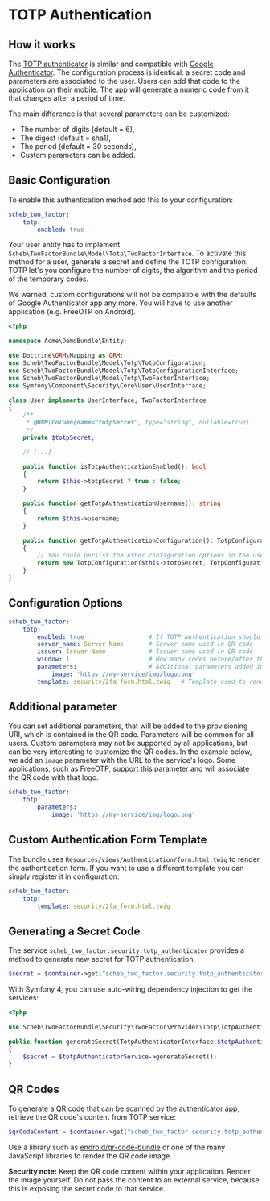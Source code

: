 TOTP Authentication
====================

## How it works

The [TOTP authenticator](https://en.wikipedia.org/wiki/Time-based_One-time_Password_algorithm) is similar and compatible
with [Google Authenticator](google.md). The configuration process is identical: a secret code and parameters are
associated to the user. Users can add that code to the application on their mobile. The app will generate a numeric code
from it that changes after a period of time.

The main difference is that several parameters can be customized:

* The number of digits (default = 6),
* The digest (default = sha1),
* The period (default = 30 seconds),
* Custom parameters can be added.


## Basic Configuration

To enable this authentication method add this to your configuration:

```yaml
scheb_two_factor:
    totp:
        enabled: true
```

Your user entity has to implement `Scheb\TwoFactorBundle\Model\Totp\TwoFactorInterface`. To activate this method for a
user, generate a secret and define the TOTP configuration. TOTP let's you configure the number of digits, the algorithm
and the period of the temporary codes.

We warned, custom configurations will not be compatible with the defaults of Google Authenticator app any more. You will
have to use another application (e.g. FreeOTP on Android).

```php
<?php

namespace Acme\DemoBundle\Entity;

use Doctrine\ORM\Mapping as ORM;
use Scheb\TwoFactorBundle\Model\Totp\TotpConfiguration;
use Scheb\TwoFactorBundle\Model\Totp\TotpConfigurationInterface;
use Scheb\TwoFactorBundle\Model\Totp\TwoFactorInterface;
use Symfony\Component\Security\Core\User\UserInterface;

class User implements UserInterface, TwoFactorInterface
{
    /**
     * @ORM\Column(name="totpSecret", type="string", nullable=true)
     */
    private $totpSecret;

    // [...]

    public function isTotpAuthenticationEnabled(): bool
    {
        return $this->totpSecret ? true : false;
    }

    public function getTotpAuthenticationUsername(): string
    {
        return $this->username;
    }

    public function getTotpAuthenticationConfiguration(): TotpConfigurationInterface
    {
        // You could persist the other configuration options in the user entity to make it individual per user.
        return new TotpConfiguration($this->totpSecret, TotpConfiguration::ALGORITHM_SHA1, 20, 8);
    }
}
```

## Configuration Options

```yaml
scheb_two_factor:
    totp:
        enabled: true                  # If TOTP authentication should be enabled, default false
        server_name: Server Name       # Server name used in QR code
        issuer: Issuer Name            # Issuer name used in QR code
        window: 1                      # How many codes before/after the current one would be accepted as valid
        parameters:                    # Additional parameters added in the QR code
            image: 'https://my-service/img/logo.png'
        template: security/2fa_form.html.twig   # Template used to render the authentication form
```

## Additional parameter

You can set additional parameters, that will be added to the provisioning URI, which is contained in the QR code.
Parameters will be common for all users. Custom parameters may not be supported by all applications, but can be very
interesting to customize the QR codes. In the example below, we add an `image` parameter with the URL to the service's
logo. Some applications, such as FreeOTP, support this parameter and will associate the QR code with that logo.

```yaml
scheb_two_factor:
    totp:
        parameters:
            image: 'https://my-service/img/logo.png'
```

## Custom Authentication Form Template

The bundle uses `Resources/views/Authentication/form.html.twig` to render the authentication form. If you want to use a
different template you can simply register it in configuration:

```yaml
scheb_two_factor:
    totp:
        template: security/2fa_form.html.twig
```

## Generating a Secret Code

The service `scheb_two_factor.security.totp_authenticator` provides a method to generate new secret for TOTP
authentication.

```php
$secret = $container->get("scheb_two_factor.security.totp_authenticator")->generateSecret();
```

With Symfony 4, you can use auto-wiring dependency injection to get the services:

```php
<?php

use Scheb\TwoFactorBundle\Security\TwoFactor\Provider\Totp\TotpAuthenticatorInterface;

public function generateSecret(TotpAuthenticatorInterface $totpAuthenticatorService)
{
    $secret = $totpAuthenticatorService->generateSecret();
}
```

## QR Codes

To generate a QR code that can be scanned by the authenticator app, retrieve the QR code's content from TOTP service:

```php
$qrCodeContent = $container->get("scheb_two_factor.security.totp_authenticator")->getQRContent($user);
```

Use a library such as [endroid/qr-code-bundle](https://github.com/endroid/qr-code-bundle) or one of the many JavaScript
libraries to render the QR code image.

**Security note:** Keep the QR code content within your application. Render the image yourself. Do not pass the content
to an external service, because this is exposing the secret code to that service.
